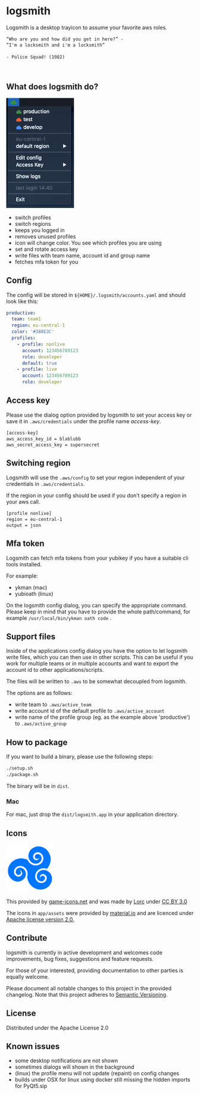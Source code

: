 # logsmith
Logsmith is a desktop trayicon to assume your favorite aws roles.

```
“Who are you and how did you get in here?” -
”I'm a locksmith and i'm a locksmith”

- Police Squad! (1982)
```
 
## What does logsmith do?
![](./example.png)

- switch profiles 
- switch regions
- keeps you logged in
- removes unused profiles  
- icon will change color. You see which profiles you are using
- set and rotate access key
- write files with team name, account id and group name
- fetches mfa token for you

## Config
The config will be stored in `${HOME}/.logsmith/accounts.yaml` and should look like this:
```yaml
productive:                   
  team: team1                 
  region: eu-central-1         
  color: '#388E3C'            
  profiles:
    - profile: nonlive            
      account: 123456789123   
      role: developer         
      default: true            
    - profile: live
      account: 123456789123
      role: developer
```

## Access key
Please use the dialog option provided by logsmith to set your access key or save it in `.aws/credentials` 
under the profile name *access-key*.

```config
[access-key]
aws_access_key_id = blablubb
aws_secret_access_key = supersecret
```

## Switching region
Logsmith will use the `.aws/config` to set your region independent of your credentials in `.aws/credentials`. 

If the region in your config should be used if you don't specify a region in your aws call.

```config
[profile nonlive]
region = eu-central-1
output = json
```

## Mfa token
Logsmith can fetch mfa tokens from your yubikey if you have a suitable cli tools installed.

For example:
- ykman (mac)
- yubioath (linux)

On the logsmith config dialog, you can specify the appropriate command.
Please keep in mind that you have to provide the whole path/command, for example `/usr/local/bin/ykman oath code` .

## Support files
Inside of the applications config dialog you have the option to let logsmith write files, which you can then use in other scripts.
This can be useful if you work for multiple teams or in multiple accounts and want to export the account id to other applications/scripts. 

The files will be written to `.aws` to be somewhat decoupled from logsmith.

The options are as follows:
- write team to `.aws/active_team`
- write account id of the default profile to `.aws/active_account`
- write name of the profile group (eg. as the example above 'productive') to `.aws/active_group`

## How to package
If you want to build a binary, please use the following steps:

```bash
./setup.sh
./package.sh
```

The binary will be in `dist`.

### Mac
For mac, just drop the `dist/logsmith.app` in your application directory.

## Icons
![](./app/assets/app_icon.png)

This provided by [game-icons.net](https://game-icons.net/) and was made by [Lorc](http://lorcblog.blogspot.com/) under [CC BY 3.0](http://creativecommons.org/licenses/by/3.0/)

The icons in `app/assets` were provided by [material.io](https://material.io/resources/icons/?style=baseline) and are licenced under [Apache license version 2.0.](https://www.apache.org/licenses/LICENSE-2.0.html) 

## Contribute
logsmith is currently in active development and welcomes code improvements, bug fixes, suggestions and feature
requests. 

For those of your interested, providing documentation to other parties is equally welcome.

Please document all notable changes to this project in the provided changelog. Note that this project adheres to [Semantic Versioning](http://semver.org/).

## License
Distributed under the Apache License 2.0

## Known issues
- some desktop notifications are not shown
- sometimes dialogs will shown in the background
- (linux) the profile menu will not update (repaint) on config changes
- builds under OSX for linux using docker still missing the hidden imports for PyQt5.sip
